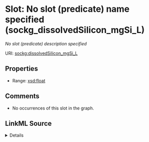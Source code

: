 

# Slot: No slot (predicate) name specified (sockg_dissolvedSilicon_mgSi_L)


_No slot (predicate) description specified_







URI: [sockg:dissolvedSilicon_mgSi_L](https://idir.uta.edu/sockg-ontology/docs/dissolvedSilicon_mgSi_L)



<!-- no inheritance hierarchy -->








## Properties

* Range: [xsd:float](http://www.w3.org/2001/XMLSchema#float)





## Comments

* No occurrences of this slot in the graph.



## LinkML Source

<details>

```yaml
name: sockg_dissolvedSilicon_mgSi_L
description: No slot (predicate) description specified
title: No slot (predicate) name specified
comments:
- No occurrences of this slot in the graph.
from_schema: soc-kg
rank: 1000
domain: sockg_WaterQualityConc
slot_uri: sockg:dissolvedSilicon_mgSi_L
alias: sockg_dissolvedSilicon_mgSi_L
range: float

```
</details>